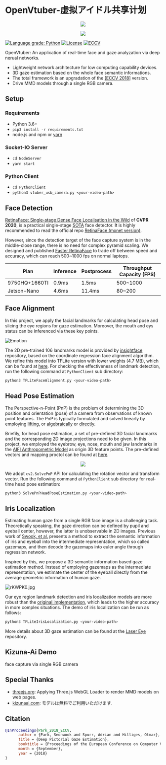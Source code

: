 # OpenVtuber-虚拟アイドル共享计划

<p align="center"><img src="https://s3.ax1x.com/2020/12/12/rVO3FO.gif" /></p>
<p align="center"><img src="https://s3.ax1x.com/2020/12/12/rZeXD0.gif" /></p>

[![Language grade: Python](https://img.shields.io/lgtm/grade/python/g/1996scarlet/OpenVtuber.svg?logo=lgtm&logoWidth=18)](https://lgtm.com/projects/g/1996scarlet/OpenVtuber/context:python)
[![License](https://badgen.net/github/license/1996scarlet/OpenVtuber)](LICENSE)
[![ECCV](https://badgen.net/badge/ECCV/2018/red)](https://openaccess.thecvf.com/content_ECCV_2018/html/Seonwook_Park_Deep_Pictorial_Gaze_ECCV_2018_paper.html)

OpenVtuber: An application of real-time face and gaze analyzation via deep nerual networks.

* Lightweight network architecture for low computing capability devices.
* 3D gaze estimation based on the whole face semantic informations.
* The total framework is an upgradation of the [[ECCV 2018]](https://openaccess.thecvf.com/content_ECCV_2018/html/Seonwook_Park_Deep_Pictorial_Gaze_ECCV_2018_paper.html) version.
* Drive MMD models through a single RGB camera.

## Setup

### Requirements

* Python 3.6+
* `pip3 install -r requirements.txt`
* node.js and npm or [yarn](https://classic.yarnpkg.com/en/docs/install/#debian-stable)

### Socket-IO Server

* `cd NodeServer`
* `yarn start`

### Python Client

* `cd PythonClient`
* `python3 vtuber_usb_camera.py <your-video-path>`

## Face Detection

[RetinaFace: Single-stage Dense Face Localisation in the Wild](https://openaccess.thecvf.com/content_CVPR_2020/html/Deng_RetinaFace_Single-Shot_Multi-Level_Face_Localisation_in_the_Wild_CVPR_2020_paper.html) of **CVPR 2020**, is a practical single-stage [SOTA](http://shuoyang1213.me/WIDERFACE/WiderFace_Results.html) face detector. It is highly recommended to read the official repo [RetinaFace (mxnet version)](https://github.com/deepinsight/insightface/tree/master/RetinaFace).

However, since the detection target of the face capture system is in the middle-close range, there is no need for complex pyramid scaling. We designed and published [Faster RetinaFace](https://github.com/1996scarlet/faster-mobile-retinaface) to trade off between speed and accuracy, which can reach 500~1000 fps on normal laptops.

| Plan | Inference | Postprocess | Throughput Capacity (FPS)
| --------|-----|--------|---------
| 9750HQ+1660TI | 0.9ms | 1.5ms | 500~1000
| Jetson-Nano | 4.6ms | 11.4ms | 80~200

## Face Alignment

In this project, we apply the facial landmarks for calculating head pose and slicing the eye regions for gaze estimation. Moreover, the mouth and eys status can be inferenced via these key points.

![Emotion](https://s3.ax1x.com/2020/12/13/rm8az6.jpg)

The 2D pre-trained 106 landmarks model is provided by [insightface](https://github.com/deepinsight/insightface/tree/master/alignment/coordinateReg) repository, based on the coordinate regression face alignment algorithm. We refine this model into TFLite version with lower weights (4.7 MB), which can be found at [here](PythonClient/pretrained/coor_2d106_face_alignment.tflite). For checking the effectiveness of landmark detection, run the following command at `PythonClient` sub directory:

``` bash
python3 TFLiteFaceAlignment.py <your-video-path>
```

## Head Pose Estimation

The Perspective-n-Point (PnP) is the problem of determining the 3D position and orientation (pose) of a camera from observations of known point features.
The PnP is typically formulated and solved linearly by employing [lifting](https://ieeexplore.ieee.org/document/1195992), or [algebraically](https://openaccess.thecvf.com/content_cvpr_2017/html/Ke_An_Efficient_Algebraic_CVPR_2017_paper.html) or [directly](https://ieeexplore.ieee.org/document/6126266).

Briefily, for head pose estimation, a set of pre-defined 3D facial landmarks and the corresponding 2D image projections need to be given. In this project, we employed the eyebrow, eye, nose, mouth and jaw landmarks in the [AIFI Anthropometric Model](https://aifi.isr.uc.pt/Downloads.html) as origin 3D feature points. The pre-defined vectors and mapping proctol can be found at [here](PythonClient/pretrained/head_pose_object_points.npy).

<p align="center"><img src="docs/images/one.gif" /></p>

We adopt `cv2.SolvePnP` API for calculating the rotation vector and transform vector. Run the following command at `PythonClient` sub directory for real-time head pose estimation:

``` bash
python3 SolvePnPHeadPoseEstimation.py <your-video-path>
```

## Iris Localization

Estimating human gaze from a single RGB face image is a challenging task.
Theoretically speaking, the gaze direction can be defined by pupil and eyeball center, however, the latter is unobservable in 2D images. Previous work of [Swook, et al.](https://openaccess.thecvf.com/content_ECCV_2018/html/Seonwook_Park_Deep_Pictorial_Gaze_ECCV_2018_paper.html) presents a method to extract the semantic information of iris and eyeball into the intermediate representation, which so called gazemaps, and then decode the gazemaps into euler angle through regression network.

Inspired by this, we propose a 3D semantic information based gaze estimation method. Instead of employing gazemaps as the intermediate representation, we estimate the center of the eyeball directly from the average geometric information of human gaze.

![rKWPK0.jpg](https://s3.ax1x.com/2020/12/15/rKWPK0.jpg)

Our eye region landmark detection and iris localization models are more robust than the [original implementation](https://github.com/swook/GazeML), which leads to the higher accuracy in more complex situations. The demo of iris localization can be run as follows:

``` bash
python3 TFLiteIrisLocalization.py <your-video-path>
```

More details about 3D gaze estimation can be found at the [Laser Eye](https://github.com/1996scarlet/Laser-Eye) repository.

## Kizuna-Ai Demo

face capture via single RGB camera

## Special Thanks

* [threejs.org](https://threejs.org/): Applying Three.js WebGL Loader to render MMD models on web pages.
* [kizunaai.com](http://kizunaai.com/): モデルは無料でご利用いただけます.

## Citation

``` bibtex
@InProceedings{Park_2018_ECCV,
      author = {Park, Seonwook and Spurr, Adrian and Hilliges, Otmar},
      title = {Deep Pictorial Gaze Estimation},
      booktitle = {Proceedings of the European Conference on Computer Vision (ECCV)},
      month = {September},
      year = {2018}
}
```
